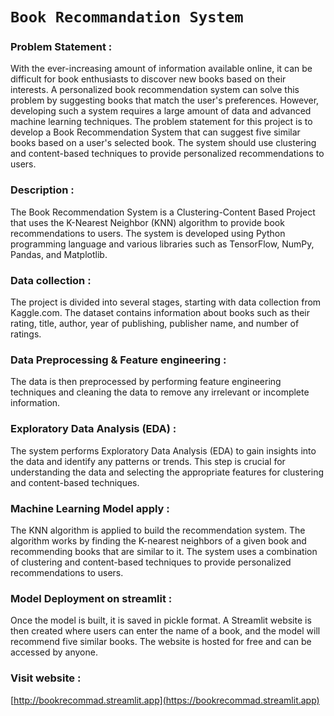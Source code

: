 # `Book Recommandation System`

### Problem Statement :
With the ever-increasing amount of information available online, it can be difficult for book enthusiasts to discover new books based on their interests. A personalized book recommendation system can solve this problem by suggesting books that match the user's preferences. However, developing such a system requires a large amount of data and advanced machine learning techniques.
The problem statement for this project is to develop a Book Recommendation System that can suggest five similar books based on a user's selected book. The system should use clustering and content-based techniques to provide personalized recommendations to users.

### Description : 
The Book Recommendation System is a Clustering-Content Based Project that uses the K-Nearest Neighbor (KNN) algorithm to provide book recommendations to users. The system is developed using Python programming language and various libraries such as TensorFlow, NumPy, Pandas, and Matplotlib.

### Data collection :
The project is divided into several stages, starting with data collection from Kaggle.com. The dataset contains information about books such as their rating, title, author, year of publishing, publisher name, and number of ratings. 

### Data Preprocessing & Feature engineering :
The data is then preprocessed by performing feature engineering techniques and cleaning the data to remove any irrelevant or incomplete information.

### Exploratory Data Analysis (EDA) : 
The system performs Exploratory Data Analysis (EDA) to gain insights into the data and identify any patterns or trends. This step is crucial for understanding the data and selecting the appropriate features for clustering and content-based techniques.

### Machine Learning Model apply :
The KNN algorithm is applied to build the recommendation system. The algorithm works by finding the K-nearest neighbors of a given book and recommending books that are similar to it. The system uses a combination of clustering and content-based techniques to provide personalized recommendations to users.

### Model Deployment on streamlit : 
Once the model is built, it is saved in pickle format. A Streamlit website is then created where users can enter the name of a book, and the model will recommend five similar books. The website is hosted for free and can be accessed by anyone.
 
### Visit website :
[http://bookrecommad.streamlit.app](https://bookrecommad.streamlit.app)
